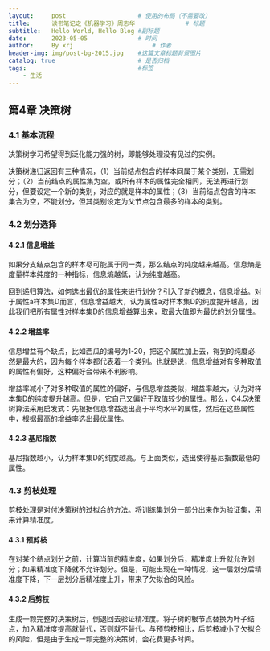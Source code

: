```yaml
---
layout:     post   				    # 使用的布局（不需要改）
title:      读书笔记之《机器学习》周志华				# 标题 
subtitle:   Hello World, Hello Blog #副标题
date:       2023-05-05 				# 时间
author:     By xrj						# 作者
header-img: img/post-bg-2015.jpg 	#这篇文章标题背景图片
catalog: true 						# 是否归档
tags:								#标签
    - 生活
---
```


## 第4章 决策树

### 4.1 基本流程

决策树学习希望得到泛化能力强的树，即能够处理没有见过的实例。

决策树递归返回有三种情况，（1）当前结点包含的样本同属于某个类别，无需划分；（2）当前结点的属性集为空，或所有样本的属性完全相同，无法再进行划分，但要设定一个新的类别，对应的就是样本的属性；（3）当前结点包含的样本集合为空，不能划分，但其类别设定为父节点包含最多的样本的类别。

### 4.2 划分选择

#### 4.2.1 信息增益

如果分支结点包含的样本尽可能属于同一类，那么结点的纯度越来越高。信息熵是度量样本纯度的一种指标，信息熵越低，认为纯度越高。

回到递归算法，如何选出最优的属性来进行划分？引入了新的概念，信息增益。对于属性a样本集D而言，信息增益越大，认为属性a对样本集D的纯度提升越高，因此我们把所有属性对样本集D的信息增益算出来，取最大值即为最优的划分属性。

#### 4.2.2 增益率

信息增益有个缺点，比如西瓜的编号为1-20，把这个属性加上去，得到的纯度必然是最大的，因为每个样本都代表着一个类别。也就是说，信息增益对有多种取值的属性有偏好，这种偏好会带来不利影响。

增益率减小了对多种取值的属性的偏好，与信息增益类似，增益率越大，认为对样本集D的纯度提升越高。但是，它自己又偏好于取值较少的属性。那么，C4.5决策树算法采用启发式：先根据信息增益选出高于平均水平的属性，然后在这些属性中，根据最高的增益率选出最优属性。

#### 4.2.3 基尼指数

基尼指数越小，认为样本集D的纯度越高。与上面类似，选出使得基尼指数最低的属性。

### 4.3 剪枝处理

剪枝处理是对付决策树的过拟合的方法。将训练集划分一部分出来作为验证集，用来计算精准度。

#### 4.3.1 预剪枝

在对某个结点划分之前，计算当前的精准度，如果划分后，精准度上升就允许划分；如果精准度下降就不允许划分。但是，可能出现在一种情况，这一层划分后精准度下降，下一层划分后精准度上升，带来了欠拟合的风险。

#### 4.3.2 后剪枝

生成一颗完整的决策树后，倒退回去验证精准度。将子树的根节点替换为叶子结点，加入精准度提高就替代，否则就不替代。与预剪枝相比，后剪枝减小了欠拟合的风险，但是由于生成一颗完整的决策树，会花费更多时间。
